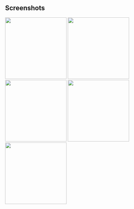 ## Screenshots
<p float="left">
  <img src="https://github.com/jnvshubham7/TvMaje/tree/main/screenshot/flutter_01.png" width="200" />
  <img src="https://github.com/jnvshubham7/TvMaje/tree/main/screenshot/flutter_02.png" width="200" />
  <img src="https://github.com/jnvshubham7/TvMaje/tree/main/screenshot/flutter_03.png" width="200" />
  <img src="https://github.com/jnvshubham7/TvMaje/tree/main/screenshot/flutter_04.png" width="200" />
  <img src="https://github.com/jnvshubham7/TvMaje/tree/main/screenshot/flutter_05.png" width="200" />
</p>
